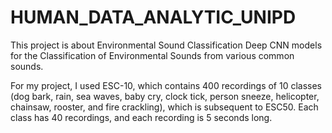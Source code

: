 # HUMAN_DATA_ANALYTIC_UNIPD
This project is about Environmental Sound Classification Deep CNN models for the Classification of Environmental Sounds from various common sounds.


For my project, I used ESC-10, which contains 400 recordings of 10 classes (dog bark, rain, sea waves, baby cry, clock tick, person sneeze, helicopter, chainsaw, rooster, and fire crackling), which is subsequent to ESC50. Each class has 40 recordings, and each recording is 5 seconds long.

